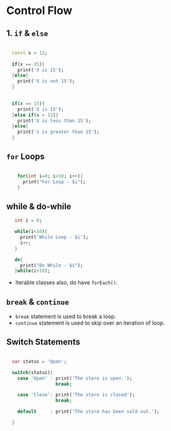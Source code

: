 # Control Flow


## 1. `if` & `else`

```dart
  
  const x = 12;
  
  if(x == 15){
    print('X is 15');
  }else{
    print('X is not 15');
  }

  
  if(x == 15){
    print('X is 15');
  }else if(x < 15){
    print('X is less than 15');
  }else{
    print('x is greater than 15');
  }

```

## `for` Loops

```dart

    for(int i=0; i<10; i++){
      print("For Loop - $i");
    } 

```

## while & do-while

```dart
   int i = 0;

   while(i<10){ 
     print('While Loop - $i');
     i++;
   }

   do{
     print("Do While - $i");
   }while(i<10);

```

- Iterable classes also, do have `forEach()`.

## `break` & `continue`

- `break` statement is used to break a loop.
- `continue` statement is used to skip over an iteration of loop.


## Switch Statements

```dart

  var status = 'Open';

  switch(status){
    case 'Open' : print('The store is open.');
                  break;

    case 'Close': print('The store is closed');
                  break;

    default     : print('The store has been sold out.');

  }

```